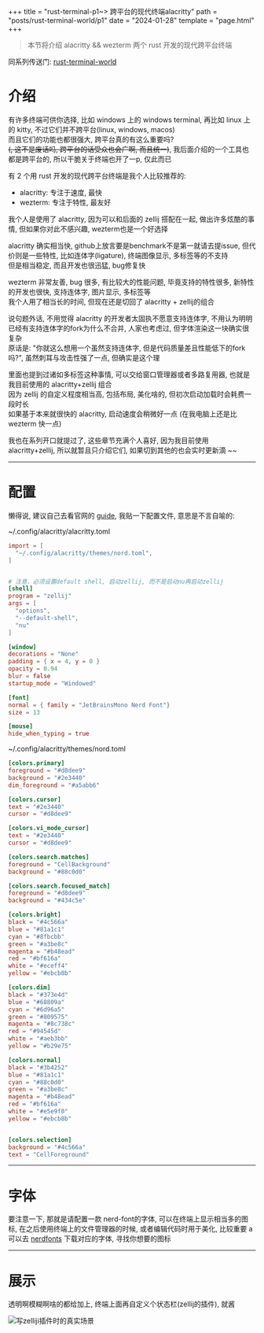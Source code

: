 +++
title = "rust-terminal-p1~> 跨平台的现代终端alacritty"
path = "posts/rust-terminal-world/p1"
date = "2024-01-28"
template = "page.html"
+++
> 本节将介绍 alacritty && wezterm 两个 rust 开发的现代跨平台终端
<!-- more -->

同系列传送门: [rust-terminal-world](/categories/rust-terminal-world)

# 介绍
有许多终端可供你选择, 比如 windows 上的 windows terminal, 再比如 linux 上的 kitty, 不过它们并不跨平台(linux, windows, macos)  
而且它们的功能也都很强大, 跨平台真的有这么重要吗?  
~~(, 这不是废话吗, 跨平台的话受众也会广啊, 而且统一)~~, 我后面介绍的一个工具也都是跨平台的, 所以干脆关于终端也开了一p, 仅此而已

有 2 个用 rust 开发的现代跨平台终端是我个人比较推荐的:

- alacritty: 专注于速度, 最快
- wezterm: 专注于特性, 最友好

我个人是使用了 alacritty, 因为可以和后面的 zellij 搭配在一起, 做出许多炫酷的事情, 但如果你对此不感兴趣, wezterm也是一个好选择  

alacritty 确实相当快, github上放言要是benchmark不是第一就请去提issue, 但代价则是一些特性, 比如连体字(ligature), 终端图像显示, 多标签等的不支持  
但是相当稳定, 而且开发也很迅猛, bug修复快

wezterm 非常友善, bug 很多, 有比较大的性能问题, 毕竟支持的特性很多, 新特性的开发也很快, 支持连体字, 图片显示, 多标签等  
我个人用了相当长的时间, 但现在还是切回了 alacritty + zellij的组合

说句题外话, 不用觉得 alacritty 的开发者太固执不愿意支持连体字, 不用认为明明已经有支持连体字的fork为什么不合并, 人家也考虑过, 但字体渲染这一块确实很复杂  
原话是: "你就这么想用一个虽然支持连体字, 但是代码质量差且性能低下的fork吗?", 虽然刺耳与攻击性强了一点, 但确实是这个理  

里面也提到过诸如多标签这种事情, 可以交给窗口管理器或者多路复用器, 也就是我目前使用的 alacritty+zellij 组合  
因为 zellij 的自定义程度相当高, 包括布局, 美化啥的, 但初次启动加载时会耗费一段时长  
如果基于本来就很快的 alacritty, 启动速度会稍微好一点 (在我电脑上还是比 wezterm 快一点)

我也在系列开口就提过了, 这些章节充满个人喜好, 因为我目前使用 alacritty+zellij, 所以就暂且只介绍它们, 如果切到其他的也会实时更新滴 ~~

- - -

# 配置

懒得说, 建议自己去看官网的 [guide](https://alacritty.org/config-alacritty.html), 我贴一下配置文件, 意思是不言自喻的:  


<figcaption> ~/.config/alacritty/alacritty.toml </figcaption>

```toml
import = [
  "~/.config/alacritty/themes/nord.toml",
]


# 注意，必须设置default shell, 启动zellij, 而不是启动nu再启动zellij
[shell]
program = "zellij"
args = [
  "options",
  "--default-shell",
  "nu"
]

[window]
decorations = "None"
padding = { x = 4, y = 0 }
opacity = 0.94
blur = false 
startup_mode = "Windowed"

[font]
normal = { family = "JetBrainsMono Nerd Font"}
size = 13

[mouse]
hide_when_typing = true
```

<figcaption class="fold-close"> ~/.config/alacritty/themes/nord.toml </figcaption>

```toml
[colors.primary]
foreground = "#d8dee9"
background = "#2e3440"
dim_foreground = "#a5abb6"

[colors.cursor]
text = "#2e3440"
cursor = "#d8dee9"

[colors.vi_mode_cursor]
text = "#2e3440"
cursor = "#d8dee9"

[colors.search.matches]
foreground = "CellBackground"
background = "#88c0d0"

[colors.search.focused_match]
foreground = "#d8dee9"
background = "#434c5e"

[colors.bright]
black = "#4c566a"
blue = "#81a1c1"
cyan = "#8fbcbb"
green = "#a3be8c"
magenta = "#b48ead"
red = "#bf616a"
white = "#eceff4"
yellow = "#ebcb8b"

[colors.dim]
black = "#373e4d"
blue = "#68809a"
cyan = "#6d96a5"
green = "#809575"
magenta = "#8c738c"
red = "#94545d"
white = "#aeb3bb"
yellow = "#b29e75"

[colors.normal]
black = "#3b4252"
blue = "#81a1c1"
cyan = "#88c0d0"
green = "#a3be8c"
magenta = "#b48ead"
red = "#bf616a"
white = "#e5e9f0"
yellow = "#ebcb8b"


[colors.selection]
background = "#4c566a"
text = "CellForeground"
```

- - -

# 字体
要注意一下, 那就是请配置一款 nerd-font的字体, 可以在终端上显示相当多的图标, 在之后使用终端上的文件管理器的时候, 或者编辑代码时用于美化, 比较重要 a 
可以去 [nerdfonts](https://www.nerdfonts.com/) 下载对应的字体, 寻找你想要的图标

- - -

# 展示

透明啊模糊啊啥的都给加上, 终端上面再自定义个状态栏(zellij的插件), 就酱

![写zelliji插件时的真实场景](/images/rust/terminal-world/alacritty-1.webp#w90)
